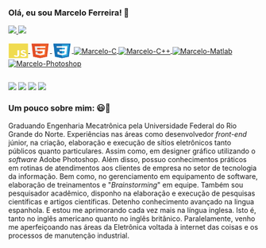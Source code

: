 ### Olá, eu sou Marcelo Ferreira! 👋

<div align="left">
  <a href="https://github.com/mfmjr">
  <img height="170em" src="https://github-readme-stats.vercel.app/api?username=mfmjr&show_icons=true&theme=aura&include_all_commits=true&count_private=true"/>
  <img height="170em" src="https://github-readme-stats.vercel.app/api/top-langs/?username=mfmjr&layout=compact&langs_count=7&theme=aura"/>
    
</div>   
  
   <div style="display: inline_block"><br>
  <img align="center" alt="Marcelo-Js" height="30" width="40" src="https://raw.githubusercontent.com/devicons/devicon/master/icons/javascript/javascript-plain.svg">
  <img align="center" alt="Marcelo-HTML" height="30" width="40" src="https://raw.githubusercontent.com/devicons/devicon/master/icons/html5/html5-original.svg">
  <img align="center" alt="Marcelo-CSS" height="30" width="40" src="https://raw.githubusercontent.com/devicons/devicon/master/icons/css3/css3-original.svg">
  <img align="center" alt="Marcelo-C" height="30" width="40" src="https://cdn.jsdelivr.net/gh/devicons/devicon/icons/c/c-original.svg">
  <img align="center" alt="Marcelo-C++" height="30" width="40" src="https://cdn.jsdelivr.net/gh/devicons/devicon/icons/cplusplus/cplusplus-original.svg">
  <img align="center" alt="Marcelo-Matlab" height="30" width="40" src="https://cdn.jsdelivr.net/gh/devicons/devicon/icons/matlab/matlab-original.svg">
  <img align="center" alt="Marcelo-Photoshop" height="30" width="40" src="https://cdn.jsdelivr.net/gh/devicons/devicon/icons/photoshop/photoshop-plain.svg">     
    
 ##

   <!-- Links pessoais -->
  
  <div> 
  <a href="https://www.linkedin.com/in/marcelo-ferreira-mota-j%C3%BAnior-195b0983/" rel="external" target="_target"><img src="https://img.shields.io/badge/-LinkedIn-%230077B5?style=for-the-badge&logo=linkedin&logoColor=white" target="_blank"></a> 
  <a href="https://instagram.com/mfmj_" target="_blank"><img src="https://img.shields.io/badge/-Instagram-%23E4405F?style=for-the-badge&logo=instagram&logoColor=white" target="_blank"></a> 	
  <a href="https://www.youtube.com/channel/UCP-dpseDRWMDosY8hRitnTQ" target="_blank"><img src="https://img.shields.io/badge/YouTube-FF0000?style=for-the-badge&logo=youtube&logoColor=white" target="_blank"></a>
  <a href = "mailto:marcelojuunior91@gmail.com"><img src="https://img.shields.io/badge/-Gmail-%23333?style=for-the-badge&logo=gmail&logoColor=white" target="_blank"></a>

  <!-- Resumo -->

  ### Um pouco sobre mim: 😃💬 

<p>
    Graduando Engenharia Mecatrônica pela Universidade Federal do Rio Grande do Norte. Experiências nas áreas como desenvolvedor <em>front-end</em> júnior, na criação, elaboração e execução de sítios eletrônicos tanto públicos quanto particulares. Assim como, em designer gráfico utilizando o <em>software</em> Adobe Photoshop. Além disso, possuo conhecimentos práticos em rotinas de atendimentos aos clientes de empresa no setor de tecnologia da informação. Bem como, no gerenciamento em equipamento de software, elaboração de treinamentos e "<em>Brainstorming</em>" em equipe. Também sou pesquisador acadêmico, disponho na elaboração e execução de pesquisas científicas e artigos científicas. Detenho conhecimento avançado na lingua espanhola. E estou me aprimorando cada vez mais na língua inglesa. Isto é, tanto no inglês americano quanto no inglês britânico. Paralelamente, venho me aperfeiçoando nas áreas da Eletrônica  voltada à internet das coisas e os processos de manutenção industrial. 
  
</p>
  
